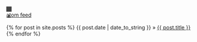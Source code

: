<script>
document.getElementById("blogsmall").style.backgroundColor="#EFAB00";
document.getElementById("blogtext").style.color="#000000";
document.getElementById("blog").className="menu2active";
</script>
<br><br>
<a href="http://rickardhultgren.github.io/lympha/atom.xml"><div style="background-color:#444444;color:#FFFFFF;width:1em;height:1em;text-align:center;position:relative;"><span style="font-size:2em;">.</span><span style="font-size:0.5em;"></span><span style="font-size:1em;"></span></div> atom feed</a>
<br><br>
{% for post in site.posts %}
{{ post.date | date_to_string }} &raquo; <a href="/lympha{{post.url}}">{{ post.title }}</a>
{% endfor %}

